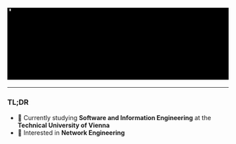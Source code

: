 <p align="center">
  <img src="https://github.com/a-nick-fischer/a-nick-fischer/raw/main/banner.gif" title="Banner" alt="A Banner, see TL;DR">
</p>

---
### TL;DR
- 📘 Currently studying **Software and Information Engineering** at the **Technical University of Vienna**
- 📗 Interested in **Network Engineering**
